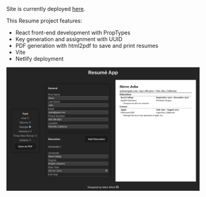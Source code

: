 Site is currently deployed [here](https://mark-elliott5-cv-app-2.netlify.app/). 

This Resume project features:
* React front-end development with PropTypes
* Key generation and assignment with UUID
* PDF generation with html2pdf to save and print resumes
* Vite
* Netlify deployment

![resume](images/resume.png)